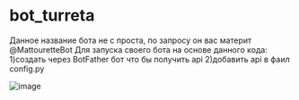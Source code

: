 # bot_turreta
Данное название бота не с проста, по запросу он вас материт
@MattouretteBot
Для запуска своего бота на основе данного кода:
1)создать через BotFather бот что бы получить api
2)добавить api в фаил config.py

 ![image](https://www.emojiall.com/en/header-svg/%F0%9F%A4%AC.svg)